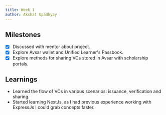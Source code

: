 ```yaml
---
title: Week 1
author: Akshat Upadhyay
---
```


## Milestones

-   [x] Discussed with mentor about project.
-   [x] Explore Avsar wallet and Unified Learner's Passbook.
-   [x] Explore methods for sharing VCs stored in Avsar with scholarship portals.

## Learnings

- Learned the flow of VCs in various scenarios: issuance, verification and sharing.
- Started learning NestJs, as I had previous experience working with ExpressJs I could grab concepts faster.